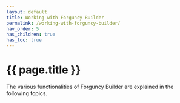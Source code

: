 ```yaml
---
layout: default
title: Working with Forguncy Builder
permalink: /working-with-forguncy-builder/
nav_order: 5
has_children: true
has_toc: true
---
```


# {{ page.title }}

The various functionalities of Forguncy Builder are explained in the following topics.  